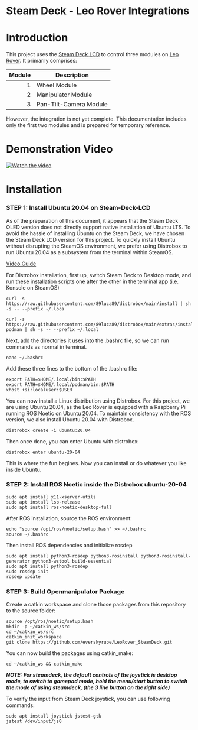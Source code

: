 # Steam Deck - Leo Rover Integrations
# Introduction
This project uses the [Steam Deck LCD](https://store.steampowered.com/steamdeck) to control three modules on [Leo Rover](https://www.leorover.tech/). It primarily comprises:

|  Module|  Description|
|-----:|-----------|
|     1| Wheel Module|
|     2| Manipulator Module|
|     3| Pan-Tilt-Camera Module|

However, the integration is not yet complete. This documentation includes only the first two modules and is prepared for temporary reference. 

# Demonstration Video

[![Watch the video](https://img.youtube.com/vi/B2zQOKGyBeI/0.jpg)](https://www.youtube.com/watch?v=B2zQOKGyBeI)

# Installation

### STEP 1: Install Ubuntu 20.04 on Steam-Deck-LCD

As of the preparation of this document, it appears that the Steam Deck OLED version does not directly support native installation of Ubuntu LTS. To avoid the hassle of installing Ubuntu on the Steam Deck, we have chosen the Steam Deck LCD version for this project. To quickly install Ubuntu without disrupting the SteamOS environment, we prefer using Distrobox to run Ubuntu 20.04 as a subsystem from the terminal within SteamOS.

[Video Guide](https://www.youtube.com/watch?v=kkkyNA31KOA)

For Distrobox installation, first up, switch Steam Deck to Desktop mode, and run these installation scripts one after the other in the terminal app (i.e. Konsole on SteamOS)
```
curl -s https://raw.githubusercontent.com/89luca89/distrobox/main/install | sh -s -- --prefix ~/.loca
```
```
curl -s https://raw.githubusercontent.com/89luca89/distrobox/main/extras/install-podman | sh -s -- --prefix ~/.local
```
Next,  add the directories it uses into the .bashrc file, so we can run commands as normal in terminal.
```
nano ~/.bashrc
```
Add these three lines to the bottom of the .bashrc file:

```
export PATH=$HOME/.local/bin:$PATH
export PATH=$HOME/.local/podman/bin:$PATH
xhost +si:localuser:$USER
```
You can now install a Linux distribution using Distrobox. For this project, we are using Ubuntu 20.04, as the Leo Rover is equipped with a Raspberry Pi running ROS Noetic on Ubuntu 20.04. To maintain consistency with the ROS version, we also install Ubuntu 20.04 with Distrobox.

```
distrobox create -i ubuntu:20.04
```
Then once done, you can enter Ubuntu with distrobox:
```
distrobox enter ubuntu-20-04
```
This is where the fun begines. Now you can install or do whatever you like inside Ubuntu.

### STEP 2: Install ROS Noetic inside the Distrobox ubuntu-20-04

```
sudo apt install x11-xserver-utils
sudo apt install lsb-release
sudo apt install ros-noetic-desktop-full
```
After ROS installation, source the ROS environment:
```
echo "source /opt/ros/noetic/setup.bash" >> ~/.bashrc
source ~/.bashrc
```
Then install ROS dependencies and initialize rosdep
```
sudo apt install python3-rosdep python3-rosinstall python3-rosinstall-generator python3-wstool build-essential
sudo apt install python3-rosdep
sudo rosdep init
rosdep update
```

### STEP 3: Build Openmanipulator Package

Create a catkin workspace and clone those packages from this repository to the source folder:
```
source /opt/ros/noetic/setup.bash
mkdir -p ~/catkin_ws/src
cd ~/catkin_ws/src
catkin_init_workspace
git clone https://github.com/everskyrube/LeoRover_SteamDeck.git
```
You can now build the packages using catkin_make:
```
cd ~/catkin_ws && catkin_make
```
**_NOTE: For steamdeck, the default controls of the joystick is desktop mode, to switch to gamepad mode, hold the menu/start button to switch the mode of using steamdeck, (the 3 line button on the right side)_**

To verify the input from Steam Deck joystick, you can use following commands:
```
sudo apt install joystick jstest-gtk
jstest /dev/input/js0
```

